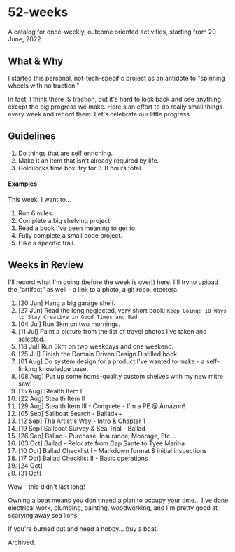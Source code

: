 # 52-weeks
A catalog for once-weekly, outcome oriented activities, starting from 20 June, 2022.

## What & Why

I started this personal, not-tech-specific project as an antidote to "spinning wheels with no traction."

In fact, I think there IS traction, but it's hard to look back and see anything except the big progress we make. Here's an effort to do really small things every week and record them.
Let's celebrate our little progress. 

## Guidelines

1. Do things that are self enriching.
2. Make it an item that isn't already required by life.
3. Goldilocks time box: try for 3-8 hours total.

#### Examples

This week, I want to...

1. Run 6 miles.
2. Complete a big shelving project.
3. Read a book I've been meaning to get to.
4. Fully complete a small code project.
5. Hike a specific trail.

## Weeks in Review

I'll record what I'm doing (before the week is over!) here. I'll try to upload the "artifact" as well - a link to a photo, a git repo, etcetera.

1.  [20 Jun] Hang a big garage shelf.
2.  [27 Jun] Read the long neglected, very short book: `Keep Going: 10 Ways to Stay Creative in Good Times and Bad`
3.  [04 Jul] Run 3km on two mornings. 
4.  [11 Jul] Paint a picture from the list of travel photos I've taken and selected.
5.  [18 Jul] Run 3km on two weekdays and one weekend.
6.  [25 Jul] Finish the Domain Driven Design Distilled book.
7.  [01 Aug] Do system design for a product I've wanted to make - a self-linking knowledge base.
8.  [08 Aug] Put up some home-quality custom shelves with my new mitre saw!
9.  [15 Aug] Stealth Item I
10. [22 Aug] Stealth Item II
11. [29 Aug] Stealth Item III - Complete - I'm a PE @ Amazon!
12. [05 Sep] Sailboat Search - Ballad++
13. [12 Sep] The Artist's Way - Intro & Chapter 1
14. [19 Sep] Sailboat Survey & Sea Trial - Ballad
15. [26 Sep] Ballad - Purchase, Insurance, Moorage, Etc...
16. [03 Oct] Ballad - Relocate from Cap Sante to Tyee Marina
17. [10 Oct] Ballad Checklist I  - Markdown format & initial inspections
18. [17 Oct] Ballad Checklist II - Basic operations
19. [24 Oct] 
20. [31 Oct] 

Wow - this didn't last long!

Owning a boat means you don't need a plan to occupy your time... I've done electrical work, plumbing, painting, woodworking, and I'm pretty good at scarying away sea lions.

If you're burned out and need a hobby... buy a boat.

Archived.
